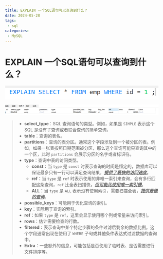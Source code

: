 ```yaml
---
title: EXPLAIN 一个SQL语句可以查询到什么？
date: 2024-05-28
tags:
 - sql
categories:
 - MySQL
---
```


<!-- more -->


# EXPLAIN 一个SQL语句可以查询到什么？
>
![](2024-07-16-11-04-59.png)
>
![](2024-07-16-11-05-25.png)
>
> - **select_type**：SQL 查询语句的类型。例如，如果是 `SIMPLE` 表示这个 SQL 是没有子查询或者联合查询的简单查询。
> - **table**：查询的表名。
> - **partitions**：查询的表分区。通常这个字段涉及到一个被分区的表。例如，如果一张表按照日期范围被分区，那么这个查询可能只查询其中的一个区，此时 `partitions` 会展示分区的名字或者标识符。
> - **type**：查询中表的访问类型。
>   - **const**：当 `type` 是 `const` 时表示查询的时间是恒定的，数据库可以保证最多只有一行可以满足查询结果，**<u>*提供了最快的访问速度*</u>**。
>   - **ref**：当 `type` 是 `ref` 时表示使用的非唯一索引来查询，会有多行匹配这条查询，`ref` 比全表扫描快，***<u>但可能比使用唯一索引慢</u>***。
>   - **ALL**：当 `type` 是 `ALL` 表示没有使用索引，需要扫描全表，<u>***提供最慢的查询***</u>。
> - **possible_keys**：可能用于优化查询的索引。
> - **key**：实际用于查询的索引。
> - **ref**：如果 `type` 是 `ref`，这里会显示使用哪个列或常量来访问索引。
> - **rows**：估计需要检查的行数。
> - **filtered**：表示查询中某个特定步骤的条件过滤后剩余的数据比例。这个字段通常出现在使用了 `WHERE` 子句或其他条件表达式过滤数据的查询中。
> - **Extra**：一些额外的信息，可能包括是否使用了临时表、是否需要进行文件排序等。
> 

